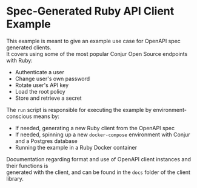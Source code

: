 # Spec-Generated Ruby API Client Example

This example is meant to give an example use case for OpenAPI spec generated clients.  
It covers using some of the most popular Conjur Open Source endpoints with Ruby:
- Authenticate a user
- Change user's own password
- Rotate user's API key
- Load the root policy
- Store and retrieve a secret

The `run` script is responsible for executing the example by environment-conscious means by:
- If needed, generating a new Ruby client from the OpenAPI spec
- If needed, spinning up a new `docker-compose` environment with Conjur and a Postgres database
- Running the example in a Ruby Docker container

Documentation regarding format and use of OpenAPI client instances and their functions is  
generated with the client, and can be found in the `docs` folder of the client library.
